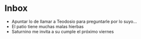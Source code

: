 # Inbox

* Apuntar lo de llamar a Teodosio para preguntarle por lo suyo...
* El patio tiene muchas malas hierbas
* Saturnino me invita a su cumple el próximo viernes
